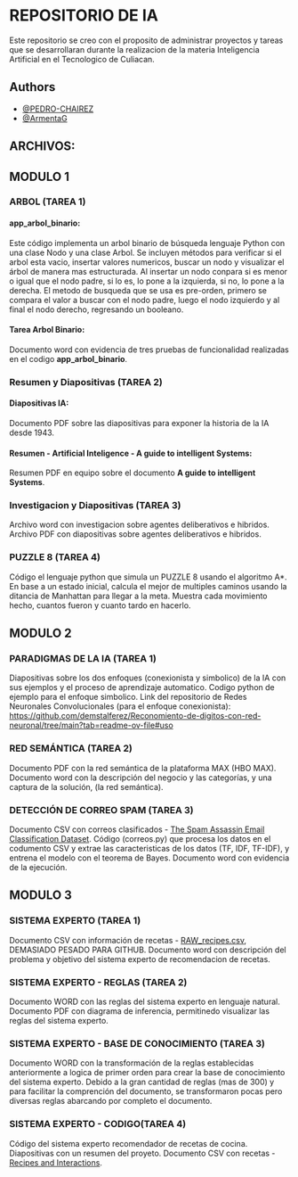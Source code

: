 # REPOSITORIO DE IA
Este repositorio se creo con el proposito de administrar proyectos y tareas que se desarrollaran durante la realizacion de la materia Inteligencia Artificial en el Tecnologico de Culiacan.

## Authors
- [@PEDRO-CHAIREZ](https://github.com/PEDRO-CHAIREZ)
- [@ArmentaG](https://github.com/ArmentaG)

## ARCHIVOS:
## MODULO 1
### ARBOL (TAREA 1)
#### app_arbol_binario:
Este código implementa un arbol binario de búsqueda lenguaje Python con una clase Nodo y una clase Arbol. Se incluyen métodos para verificar si el arbol esta vacio, insertar valores numericos, buscar un nodo y visualizar el árbol de manera mas estructurada.
Al insertar un nodo conpara si es menor o igual que el nodo padre, si lo es, lo pone a la izquierda, si no, lo pone a la derecha.
El metodo de busqueda que se usa es pre-orden, primero se compara el valor a buscar con el nodo padre, luego el nodo izquierdo y al final el nodo derecho, regresando un booleano.
#### Tarea Arbol Binario:
Documento word con evidencia de tres pruebas de funcionalidad realizadas en el codigo **app_arbol_binario**.

### Resumen y Diapositivas (TAREA 2)
#### Diapositivas IA:
Documento PDF sobre las diapositivas para exponer la historia de la IA desde 1943.
#### Resumen - Artificial Inteligence - A guide to intelligent Systems:
Resumen PDF en equipo sobre el documento **A guide to intelligent Systems**.

### Investigacion y Diapositivas (TAREA 3)
Archivo word con investigacion sobre agentes deliberativos e hibridos.
Archivo PDF con diapositivas sobre agentes deliberativos e hibridos.

### PUZZLE 8 (TAREA 4)
Código el lenguaje python que simula un PUZZLE 8 usando el algoritmo A*.
En base a un estado inicial, calcula el mejor de multiples caminos usando la ditancia de Manhattan para llegar a la meta.
Muestra cada movimiento hecho, cuantos fueron y cuanto tardo en hacerlo.

## MODULO 2

### PARADIGMAS DE LA IA (TAREA 1)
Diapositivas sobre los dos enfoques (conexionista y simbolico) de la IA con sus ejemplos y el proceso de aprendizaje automatico.
Codigo python de ejemplo para el enfoque simbolico.
Link del repositorio de Redes Neuronales Convolucionales (para el enfoque conexionista):
https://github.com/demstalferez/Reconomiento-de-digitos-con-red-neuronal/tree/main?tab=readme-ov-file#uso

### RED SEMÁNTICA (TAREA 2)
Documento PDF con la red semántica de la plataforma MAX (HBO MAX). Documento word con la descripción del negocio y las categorías, y una captura de la solución, (la red semántica).

### DETECCIÓN DE CORREO SPAM (TAREA 3)
Documento CSV con correos clasificados - [The Spam Assassin Email Classification Dataset](https://github.com/PEDRO-CHAIREZ](https://www.kaggle.com/datasets/ganiyuolalekan/spam-assassin-email-classification-dataset)).
Código (correos.py) que procesa los datos en el codumento CSV y extrae las caracteristicas de los datos (TF, IDF, TF-IDF), y entrena el modelo con el teorema de Bayes.
Documento word con evidencia de la ejecución.

## MODULO 3

### SISTEMA EXPERTO (TAREA 1)
Documento CSV con información de recetas - [RAW_recipes.csv](https://github.com/PEDRO-CHAIREZ]([https://www.kaggle.com/datasets/ganiyuolalekan/spam-assassin-email-classification-dataset](https://www.kaggle.com/datasets/shuyangli94/food-com-recipes-and-user-interactions?resource=download&select=RAW_recipes.csv))), DEMASIADO PESADO PARA GITHUB.
Documento word con descripción del problema y objetivo del sistema experto de recomendacion de recetas.

### SISTEMA EXPERTO - REGLAS (TAREA 2)
Documento WORD con las reglas del sistema experto en lenguaje natural. Documento PDF con diagrama de inferencia, permitinedo visualizar las reglas del sistema experto.

### SISTEMA EXPERTO - BASE DE CONOCIMIENTO (TAREA 3)
Documento WORD con la transformación de la reglas establecidas anteriormente a logica de primer orden para crear la base de conocimiento del sistema experto. Debido a la gran cantidad de reglas (mas de 300) y para facilitar la comprención del documento, se transformaron pocas pero diversas reglas abarcando por completo el documento.

### SISTEMA EXPERTO - CODIGO(TAREA 4)
Código del sistema experto recomendador de recetas de cocina.
Diapositivas con un resumen del proyeto.
Documento CSV con recetas - [Recipes and Interactions](https://github.com/PEDRO-CHAIREZ][(https://www.kaggle.com/datasets/ganiyuolalekan/spam-assassin-email-classification-dataset)](https://www.kaggle.com/datasets/shuyangli94/food-com-recipes-and-user-interactions/data?select=RAW_recipes.csv)).
